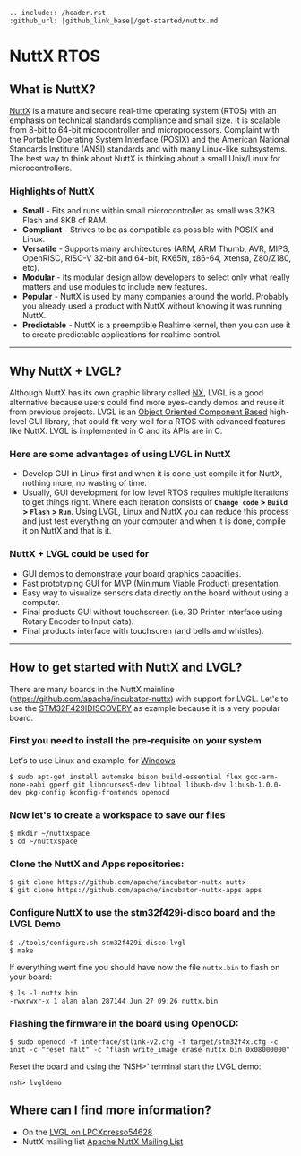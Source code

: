 ```eval_rst
.. include:: /header.rst 
:github_url: |github_link_base|/get-started/nuttx.md
```
# NuttX RTOS

## What is NuttX?

[NuttX](https://nuttx.apache.org/) is a mature and secure real-time operating system (RTOS) with an emphasis on technical standards compliance and small size. 
It is scalable from 8-bit to 64-bit microcontroller and microprocessors. Complaint with the Portable Operating System Interface (POSIX) and the American National Standards Institute (ANSI) standards and with many Linux-like subsystems.
The best way to think about NuttX is thinking about a small Unix/Linux for microcontrollers.

### Highlights of NuttX

- **Small** - Fits and runs within small microcontroller as small was 32KB Flash and 8KB of RAM.
- **Compliant** - Strives to be as compatible as possible with POSIX and Linux.
- **Versatile** - Supports many architectures (ARM, ARM Thumb, AVR, MIPS, OpenRISC, RISC-V 32-bit and 64-bit, RX65N, x86-64, Xtensa, Z80/Z180, etc).
- **Modular** - Its modular design allow developers to select only what really matters and use modules to include new features.
- **Popular** - NuttX is used by many companies around the world. Probably you already used a product with NuttX without knowing it was running NuttX.
- **Predictable** - NuttX is a preemptible Realtime kernel, then you can use it to create predictable applications for realtime control.

---

## Why NuttX + LVGL?

Although NuttX has its own graphic library called [NX](https://cwiki.apache.org/confluence/pages/viewpage.action?pageId=139629474), LVGL is a good alternative because users could find more eyes-candy demos and reuse it from previous projects. 
LVGL is an [Object Oriented Component Based](https://blog.lvgl.io/2018-12-13/extend-lvgl-objects) high-level GUI library, that could fit very well for a RTOS with advanced features like NuttX. 
LVGL is implemented in C and its APIs are in C.

### Here are some advantages of using LVGL in NuttX

- Develop GUI in Linux first and when it is done just compile it for NuttX, nothing more, no wasting of time.
- Usually, GUI development for low level RTOS requires multiple iterations to get things right. Where each iteration consists of **`Change code` > `Build` > `Flash` > `Run`**.
Using LVGL, Linux and NuttX you can reduce this process and just test everything on your computer and when it is done, compile it on NuttX and that is it.

### NuttX + LVGL could be used for

- GUI demos to demonstrate your board graphics capacities.
- Fast prototyping GUI for MVP (Minimum Viable Product) presentation.
- Easy way to visualize sensors data directly on the board without using a computer.
- Final products GUI without touchscreen (i.e. 3D Printer Interface using Rotary Encoder to Input data).
- Final products interface with touchscren (and bells and whistles).

---

## How to get started with NuttX and LVGL?

There are many boards in the NuttX mainline (https://github.com/apache/incubator-nuttx) with support for LVGL.
Let's to use the [STM32F429IDISCOVERY](https://www.st.com/en/evaluation-tools/32f429idiscovery.html) as example because it is a very popular board.

### First you need to install the pre-requisite on your system

Let's to use Linux and example, for [Windows](https://acassis.wordpress.com/2018/01/10/how-to-build-nuttx-on-windows-10/)

```
$ sudo apt-get install automake bison build-essential flex gcc-arm-none-eabi gperf git libncurses5-dev libtool libusb-dev libusb-1.0.0-dev pkg-config kconfig-frontends openocd
```

### Now let's to create a workspace to save our files

```
$ mkdir ~/nuttxspace
$ cd ~/nuttxspace
```

### Clone the NuttX and Apps repositories:

```
$ git clone https://github.com/apache/incubator-nuttx nuttx
$ git clone https://github.com/apache/incubator-nuttx-apps apps
```

### Configure NuttX to use the stm32f429i-disco board and the LVGL Demo

```
$ ./tools/configure.sh stm32f429i-disco:lvgl
$ make
```

If everything went fine you should have now the file `nuttx.bin` to flash on your board:
```
$ ls -l nuttx.bin 
-rwxrwxr-x 1 alan alan 287144 Jun 27 09:26 nuttx.bin
```

### Flashing the firmware in the board using OpenOCD:
```
$ sudo openocd -f interface/stlink-v2.cfg -f target/stm32f4x.cfg -c init -c "reset halt" -c "flash write_image erase nuttx.bin 0x08000000"
```

Reset the board and using the 'NSH>' terminal start the LVGL demo:
```
nsh> lvgldemo
```

## Where can I find more information?

- On the [LVGL on LPCXpresso54628](https://acassis.wordpress.com/2018/07/19/running-nuttx-on-lpcxpresso54628-om13098/)
- NuttX mailing list [Apache NuttX Mailing List](http://nuttx.incubator.apache.org/community/)

